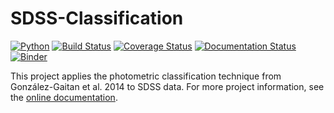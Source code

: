 # SDSS-Classification

[![Python](https://img.shields.io/badge/python-3.7-success.svg)](#)
[![Build Status](https://travis-ci.com/mwvgroup/Photometric-Classification.svg?branch=master)](https://travis-ci.com/mwvgroup/Photometric-Classification)
[![Coverage Status](https://coveralls.io/repos/github/mwvgroup/Photometric-Classification/badge.svg?branch=master)](https://coveralls.io/github/mwvgroup/Photometric-Classification?branch=master)
[![Documentation Status](https://readthedocs.org/projects/perrefort2020/badge/?version=latest)](https://perrefort2020.readthedocs.io/en/latest/?badge=latest)
[![Binder](https://mybinder.org/badge_logo.svg)](https://mybinder.org/v2/gh/mwvgroup/Photometric-Classification/master?filepath=notebooks%2F)
  
  This project applies the photometric classification technique from González-Gaitan et al. 2014 to SDSS data. For more project information, see the [online documentation](https://perrefort2020.readthedocs.io/en/latest/).
